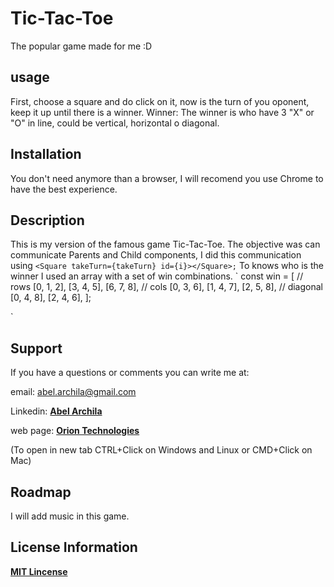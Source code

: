 # Tic-Tac-Toe
The popular game made for me :D

## usage
First, choose a square and do click on it, now is the turn of you oponent, keep it up until there is a winner.
Winner: The winner is who have 3 "X" or "O" in line, could be vertical, horizontal o diagonal.

## Installation
You don't need anymore than a browser, I will recomend you use Chrome to have the best experience.

## Description
This is my version of the famous game Tic-Tac-Toe.
The objective was can communicate Parents and Child components, I did this communication using `<Square takeTurn={takeTurn} id={i}></Square>;`
To knows who is the winner I used an array with a set of win combinations.
`
const win = [
  // rows
  [0, 1, 2],
  [3, 4, 5],
  [6, 7, 8],
  // cols
  [0, 3, 6],
  [1, 4, 7],
  [2, 5, 8],
  // diagonal
  [0, 4, 8],
  [2, 4, 6],
];

`

## Support
If you have a questions or comments you can write me at: 

email: <abel.archila@gmail.com>

Linkedin: **[Abel Archila](https://www.linkedin.com/in/abelarchila/)** 

web page: **[Orion Technologies](http://oriontechnologiesgt.com)**

(To open in new tab CTRL+Click on Windows and Linux or CMD+Click on Mac)

## Roadmap
I will add music in this game.

## License Information
**[MIT Lincense](https://opensource.org/licenses/MIT)**

